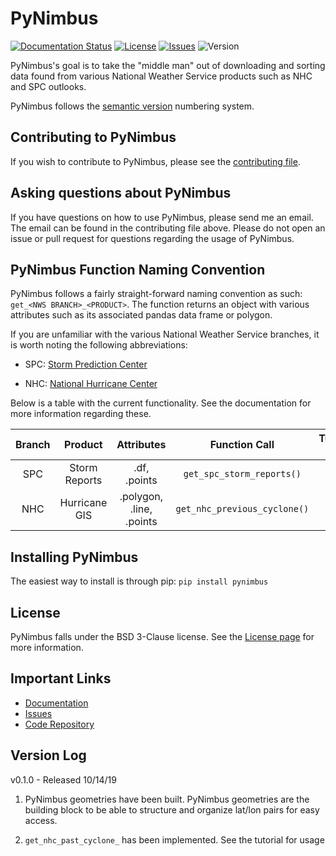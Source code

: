 # PyNimbus

[![Documentation Status](https://readthedocs.org/projects/pynimbus/badge/?version=latest)](https://pynimbus.readthedocs.io/en/latest/?badge=latest) [![License](https://img.shields.io/badge/License-BSD%203--Clause-blue.svg)](https://opensource.org/licenses/BSD-3-Clause) [![Issues](https://img.shields.io/github/issues/wxbdm/PyNimbus)](https://github.com/WxBDM/PyNimbus/issues) ![Version](https://img.shields.io/pypi/v/pynimbus)

PyNimbus's goal is to take the "middle man" out of downloading and sorting data found from various National Weather Service products such as NHC and SPC outlooks. 

PyNimbus follows the [semantic version](https://semver.org/) numbering system.

## Contributing to PyNimbus
If you wish to contribute to PyNimbus, please see the [contributing file](https://github.com/WxBDM/PyNimbus/blob/master/Contributing.md).

## Asking questions about PyNimbus
If you have questions on how to use PyNimbus, please send me an email. The email can be found in the contributing file above. Please do not open an issue or pull request for questions regarding the usage of PyNimbus.

## PyNimbus Function Naming Convention

PyNimbus follows a fairly straight-forward naming convention as such: `get_<NWS BRANCH>_<PRODUCT>`. The function returns an object with various attributes such as its associated pandas data frame or polygon.

If you are unfamiliar with the various National Weather Service branches, it is worth noting the following abbreviations:

- SPC: [Storm Prediction Center](https://www.spc.noaa.gov/)

- NHC: [National Hurricane Center](https://www.nhc.noaa.gov/)

Below is a table with the current functionality. See the documentation for more information regarding these.

| Branch | Product       | Attributes               | Function Call                | Tutorial Link                                                                 |
|:------:|:-------------:|:------------------------:|:----------------------------:|:-----------------------------------------------------------------------------:|
| SPC    | Storm Reports | .df, .points             | `get_spc_storm_reports()`    | [Link](https://pynimbus.readthedocs.io/en/latest/tutorials/stormreports.html) |
| NHC    | Hurricane GIS | .polygon, .line, .points | `get_nhc_previous_cyclone()` | [Link](https://pynimbus.readthedocs.io/en/latest/tutorials/nhccyclones.html)  |

## Installing PyNimbus

The easiest way to install is through pip: `pip install pynimbus`

## License

PyNimbus falls under the BSD 3-Clause license. See the [License page](https://github.com/WxBDM/PyNimbus/blob/master/LICENSE.md) for more information.

## Important Links

- [Documentation](https://pynimbus.readthedocs.io/en/latest/)
- [Issues](https://github.com/WxBDM/PyNimbus/issues)
- [Code Repository](https://github.com/WxBDM/PyNimbus)

## Version Log

v0.1.0 - Released 10/14/19
1. PyNimbus geometries have been built. PyNimbus geometries are the building block to be able to structure and organize lat/lon pairs for easy access.

2. `get_nhc_past_cyclone_` has been implemented. See the tutorial for usage

